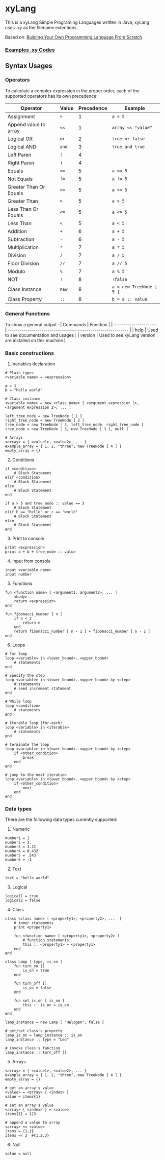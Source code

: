 # xyLang

This is a xyLang Simple Programing Languages written in Java, xyLang uses .xy as the filename extentions.

Based on: [Building Your Own Programming Language From Scratch](https://hackernoon.com/building-your-own-programming-language-from-scratch)

### [Examples .xy Codes](sample)

## Syntax Usages

### Operators

To calculate a complex expression in the proper order, each of the supported operators has its own precedence:

| Operator               | Value | Precedence | Example                  |
| ---------------------- | ----- | ---------- | ------------------------ |
| Assignment             | `=`   | 1          | `a = 5`                  |
| Append value to array  | `<<`  | 1          | `array << "value"`       |
| Logical OR             | `or`  | 2          | `true or false`          |
| Logical AND            | `and` | 3          | `true and true`          |
| Left Paren             | `(`   | 4          |                          |
| Right Paren            | `)`   | 4          |                          |
| Equals                 | `==`  | 5          | `a == 5`                 |
| Not Equals             | `!=`  | 5          | `a != 5`                 |
| Greater Than Or Equals | `>=`  | 5          | `a >= 5`                 |
| Greater Than           | `>`   | 5          | `a > 5`                  |
| Less Than Or Equals    | `<=`  | 5          | `a <= 5`                 |
| Less Than              | `<`   | 5          | `a < 5`                  |
| Addition               | `+`   | 6          | `a + 5`                  |
| Subtraction            | `-`   | 6          | `a - 5`                  |
| Multiplication         | `*`   | 7          | `a * 5`                  |
| Division               | `/`   | 7          | `a / 5`                  |
| Floor Division         | `//`  | 7          | `a // 5`                 |
| Modulo                 | `%`   | 7          | `a % 5`                  |
| NOT                    | `!`   | 8          | `!false`                 |
| Class Instance         | `new` | 8          | `a = new TreeNode [ 5 ]` |
| Class Property         | `::`  | 8          | `b = a :: value`         |

### General Functions
To show a general output :
| Commands               | Function                                                      |
| ---------------------- | ------------------------------------------------------------- |
| help                   | Used to see documentation and usages                          |
| version                | Used to see xyLang version are installed on this machine      |

### Basic constructions

1. Variables declaration

```
# Plain types
<variable name> = <expression>

a = 1
b = "hello world"

# Class instance
<variable name> = new <class name> [ <argument expression 1>, <argument expression 2>, ... ]

left_tree_node = new TreeNode [ 1 ]
right_tree_node = new TreeNode [ 2 ]
tree_node = new TreeNode [ 3, left_tree_node, right_tree_node ]
tree_node = new TreeNode [ 3, new TreeNode [ 1 ], null ]

# Arrays
<array> = { <value1>, <value2>, ... }
example_array = { 1, 2, "three", new TreeNode [ 4 ] }
empty_array = {}
```

2. Conditions

```
if <condition>
    # Block Statement
elif <condition>
    # Block Statement
else
    # Block Statement
end

if a > 5 and tree_node :: value == 3
    # Block Statement
elif b == "hello" or c == "world"
    # Block Statement
else
    # Block Statement
end
```

3. Print to console

```
print <expression>
print a + b + tree_node :: value
```

4. Input from console

```
input <variable name>
input number
```

5. Functions

```
fun <function name> [ <argument1, argument2>, ... ]
    <body>
    return <expression>
end

fun fibonacci_number [ n ]
    if n < 2
        return n
    end
    return fibonacci_number [ n - 1 ] + fibonacci_number [ n - 2 ]
end
```

6. Loops

```
# For loop
loop <variable> in <lower_bound>..<upper_bound>
    # statements
end

# Specify the step
loop <variable> in <lower_bound>..<upper_bound> by <step>
    # statements
    # seed increment statement
end

# While loop
loop <condition>
    # statements
end

# Iterable loop (for-each)
loop <variable> in <iterable>
    # statements
end

# terminate the loop
loop <variable> in <lower_bound>..<upper_bound> by <step>
    if <other_condition>
        break
    end
end

# jump to the next iteration
loop <variable> in <lower_bound>..<upper_bound> by <step>
    if <other_condition>
        next
    end
end
```

### Data types

There are the following data types currently supported:

1. Numeric

```
number1 = 1
number2 = 2.
number3 = 3.21
number4 = 0.432
number5 = .543
number6 = -1
```

2. Text

```
text = "hello world"
```

3. Logical

```
logical1 = true
logical2 = false
```

4. Class

```
class <class name> [ <property1>, <property2>, ...  ]
    # inner statements
    print <property1>

    fun <function name> [ <property1>, <property2> ]
        # function statements
        this :: <property1> = <property1>
    end
end

class Lamp [ type, is_on ]
    fun turn_on []
        is_on = true
    end

    fun turn_off []
        is_on = false
    end

    fun set_is_on [ is_on ]
        this :: is_on = is_on
    end
end

lamp_instance = new Lamp [ "Halogen", false ]

# get/set class's property
lamp_is_on = lamp_instance :: is_on
lamp_instance :: type = "Led"

# invoke class's function
lamp_instance :: turn_off []
```

5. Arrays

```
<array> = { <value1>, <value2>, ... }
example_array = { 1, 2, "three", new TreeNode [ 4 ] }
empty_array = {}

# get an array's value
<value> = <array> { <index> }
value = items{1}

# set an array's value
<array> { <index> } = <value>
items{1} = 123

# append a value to array
<array> << <value>
items = {1,2}
items << 3  #{1,2,3}
```

6. Null

```
value = null
```